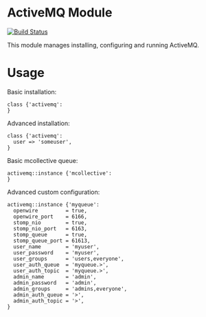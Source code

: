 # ActiveMQ Module

[![Build Status](https://travis-ci.org/jbussdieker/puppet-activemq.png?branch=master)](https://travis-ci.org/jbussdieker/puppet-activemq)

This module manages installing, configuring and running ActiveMQ.

# Usage

Basic installation:

    class {'activemq':
    }

Advanced installation:

    class {'activemq':
      user => 'someuser',
    }

Basic mcollective queue:

    activemq::instance {'mcollective':
    }

Advanced custom configuration:

    activemq::instance {'myqueue':
      openwire         = true,
      openwire_port    = 6166,
      stomp_nio        = true,
      stomp_nio_port   = 6163,
      stomp_queue      = true,
      stomp_queue_port = 61613,
      user_name        = 'myuser',
      user_password    = 'myuser',
      user_groups      = 'users,everyone',
      user_auth_queue  = 'myqueue.>',
      user_auth_topic  = 'myqueue.>',
      admin_name       = 'admin',
      admin_password   = 'admin',
      admin_groups     = 'admins,everyone',
      admin_auth_queue = '>',
      admin_auth_topic = '>',
    }
